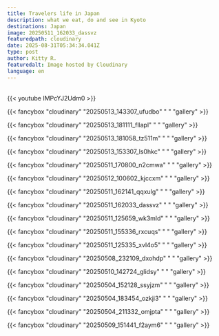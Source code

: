 ```yaml
---
title: Travelers life in Japan
description: what we eat, do and see in Kyoto
destinations: Japan
image: 20250511_162033_dassvz
featuredpath: cloudinary
date: 2025-08-31T05:34:34.041Z
type: post
author: Kitty R.
featuredalt: Image hosted by Cloudinary
language: en
---
```

<br>{{< youtube IMPcYJ2Udm0 >}}</br>

{{< fancybox "cloudinary" "20250513_143307_ufudbo" "  " "gallery" >}}

{{< fancybox "cloudinary" "20250513_181111_fllapl" "  " "gallery" >}}

{{< fancybox "cloudinary" "20250513_181058_tz511m" "  " "gallery" >}}

{{< fancybox "cloudinary" "20250513_153307_ls0hkc" "  " "gallery" >}}

{{< fancybox "cloudinary" "20250511_170800_n2cmwa" "  " "gallery" >}}

{{< fancybox "cloudinary" "20250512_100602_kjccxm" "  " "gallery" >}}

{{< fancybox "cloudinary" "20250511_162141_qqxulg" "  " "gallery" >}}

{{< fancybox "cloudinary" "20250511_162033_dassvz" "  " "gallery" >}}

{{< fancybox "cloudinary" "20250511_125659_wk3mld" "  " "gallery" >}}

{{< fancybox "cloudinary" "20250511_155336_rxcuqs" "  " "gallery" >}}

{{< fancybox "cloudinary" "20250511_125335_xvl4o5" "  " "gallery" >}}

{{< fancybox "cloudinary" "20250508_232109_dxohdp" "  " "gallery" >}}

{{< fancybox "cloudinary" "20250510_142724_glidsy" "  " "gallery" >}}

{{< fancybox "cloudinary" "20250504_152128_ssyjzm" "  " "gallery" >}}

{{< fancybox "cloudinary" "20250504_183454_ozkji3" "  " "gallery" >}}

{{< fancybox "cloudinary" "20250504_211332_omjpta" "  " "gallery" >}}

{{< fancybox "cloudinary" "20250509_151441_f2aym6" "  " "gallery" >}}